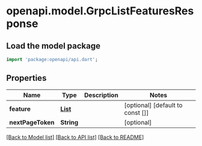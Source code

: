 # openapi.model.GrpcListFeaturesResponse

## Load the model package
```dart
import 'package:openapi/api.dart';
```

## Properties
Name | Type | Description | Notes
------------ | ------------- | ------------- | -------------
**feature** | [**List<GrpcFeature>**](GrpcFeature.md) |  | [optional] [default to const []]
**nextPageToken** | **String** |  | [optional] 

[[Back to Model list]](../README.md#documentation-for-models) [[Back to API list]](../README.md#documentation-for-api-endpoints) [[Back to README]](../README.md)


